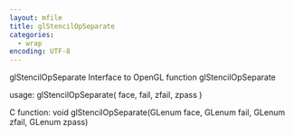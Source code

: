 ```yaml
---
layout: mfile
title: glStencilOpSeparate
categories:
  - wrap
encoding: UTF-8
---
```


glStencilOpSeparate  Interface to OpenGL function glStencilOpSeparate

usage:  glStencilOpSeparate( face, fail, zfail, zpass )

C function:  void glStencilOpSeparate(GLenum face, GLenum fail, GLenum zfail, GLenum zpass)
